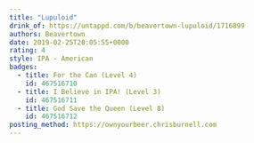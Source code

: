 ```yaml
---
title: "Lupuloid"
drink_of: https://untappd.com/b/beavertown-lupuloid/1716899
authors: Beavertown
date: 2019-02-25T20:05:55+0000
rating: 4
style: IPA - American
badges:
  - title: For the Can (Level 4)
    id: 467516710
  - title: I Believe in IPA! (Level 3)
    id: 467516711
  - title: God Save the Queen (Level 8)
    id: 467516712
posting_method: https://ownyourbeer.chrisburnell.com
---
```

